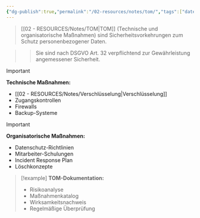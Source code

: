 ```yaml
---
{"dg-publish":true,"permalink":"/02-resources/notes/tom/","tags":["datenschutz/massnahmen","sicherheit/organisatorisch"],"noteIcon":"","updated":"2025-09-16T23:41:26.878+02:00"}
---
```



>[[02 - RESOURCES/Notes/TOM\|TOM]] (Technische und organisatorische Maßnahmen) sind Sicherheitsvorkehrungen zum Schutz personenbezogener Daten.

>>Sie sind nach DSGVO Art. 32 verpflichtend zur Gewährleistung angemessener Sicherheit.

>[!important] 
>**Technische Maßnahmen:**
>- [[02 - RESOURCES/Notes/Verschlüsselung\|Verschlüsselung]]
>- Zugangskontrollen
>- Firewalls
>- Backup-Systeme

>[!important] 
>**Organisatorische Maßnahmen:**
>- Datenschutz-Richtlinien
>- Mitarbeiter-Schulungen
>- Incident Response Plan
>- Löschkonzepte

>[!example] 
>**TOM-Dokumentation:**
>- Risikoanalyse
>- Maßnahmenkatalog
>- Wirksamkeitsnachweis
>- Regelmäßige Überprüfung